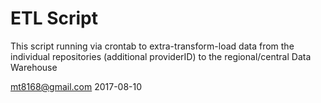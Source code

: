 
# ETL Script

This script running via crontab to extra-transform-load data from
the individual repositories (additional providerID) to the regional/central 
Data Warehouse

mt8168@gmail.com 2017-08-10


